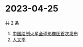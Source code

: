 # 2023-04-25

共 2 条

<!-- BEGIN -->
<!-- 最后更新时间 Tue Apr 25 2023 05:10:03 GMT+0800 (China Standard Time) -->

1. [中国绘制火星全球影像图首次发布](https://www.zhihu.com/search?q=中国绘制火星全球影像图首次发布)
1. [人文季](https://www.zhihu.com/search?q=人文季)

<!-- END -->
